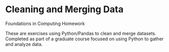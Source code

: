 # Cleaning and Merging Data
Foundations in Computing Homework

These are exercises using Python/Pandas to clean and merge datasets. Completed as part of a graduate course focused on using Python to gather and analyze data.
